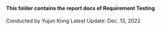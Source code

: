 #### This folder contains the report docs of Requirement Testing
Conducted by Yujun Kong
Latest Update: Dec. 13, 2022
